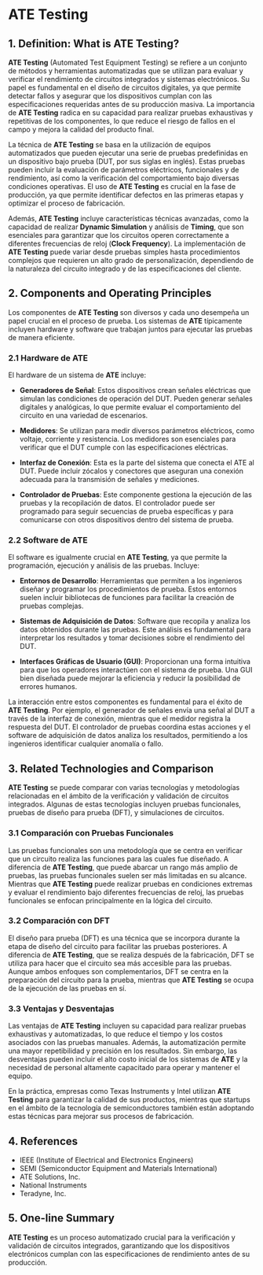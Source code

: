 # ATE Testing

## 1. Definition: What is **ATE Testing**?
**ATE Testing** (Automated Test Equipment Testing) se refiere a un conjunto de métodos y herramientas automatizadas que se utilizan para evaluar y verificar el rendimiento de circuitos integrados y sistemas electrónicos. Su papel es fundamental en el diseño de circuitos digitales, ya que permite detectar fallos y asegurar que los dispositivos cumplan con las especificaciones requeridas antes de su producción masiva. La importancia de **ATE Testing** radica en su capacidad para realizar pruebas exhaustivas y repetitivas de los componentes, lo que reduce el riesgo de fallos en el campo y mejora la calidad del producto final.

La técnica de **ATE Testing** se basa en la utilización de equipos automatizados que pueden ejecutar una serie de pruebas predefinidas en un dispositivo bajo prueba (DUT, por sus siglas en inglés). Estas pruebas pueden incluir la evaluación de parámetros eléctricos, funcionales y de rendimiento, así como la verificación del comportamiento bajo diversas condiciones operativas. El uso de **ATE Testing** es crucial en la fase de producción, ya que permite identificar defectos en las primeras etapas y optimizar el proceso de fabricación.

Además, **ATE Testing** incluye características técnicas avanzadas, como la capacidad de realizar **Dynamic Simulation** y análisis de **Timing**, que son esenciales para garantizar que los circuitos operen correctamente a diferentes frecuencias de reloj (**Clock Frequency**). La implementación de **ATE Testing** puede variar desde pruebas simples hasta procedimientos complejos que requieren un alto grado de personalización, dependiendo de la naturaleza del circuito integrado y de las especificaciones del cliente.

## 2. Components and Operating Principles
Los componentes de **ATE Testing** son diversos y cada uno desempeña un papel crucial en el proceso de prueba. Los sistemas de **ATE** típicamente incluyen hardware y software que trabajan juntos para ejecutar las pruebas de manera eficiente.

### 2.1 Hardware de ATE
El hardware de un sistema de **ATE** incluye:

- **Generadores de Señal**: Estos dispositivos crean señales eléctricas que simulan las condiciones de operación del DUT. Pueden generar señales digitales y analógicas, lo que permite evaluar el comportamiento del circuito en una variedad de escenarios.

- **Medidores**: Se utilizan para medir diversos parámetros eléctricos, como voltaje, corriente y resistencia. Los medidores son esenciales para verificar que el DUT cumple con las especificaciones eléctricas.

- **Interfaz de Conexión**: Esta es la parte del sistema que conecta el ATE al DUT. Puede incluir zócalos y conectores que aseguran una conexión adecuada para la transmisión de señales y mediciones.

- **Controlador de Pruebas**: Este componente gestiona la ejecución de las pruebas y la recopilación de datos. El controlador puede ser programado para seguir secuencias de prueba específicas y para comunicarse con otros dispositivos dentro del sistema de prueba.

### 2.2 Software de ATE
El software es igualmente crucial en **ATE Testing**, ya que permite la programación, ejecución y análisis de las pruebas. Incluye:

- **Entornos de Desarrollo**: Herramientas que permiten a los ingenieros diseñar y programar los procedimientos de prueba. Estos entornos suelen incluir bibliotecas de funciones para facilitar la creación de pruebas complejas.

- **Sistemas de Adquisición de Datos**: Software que recopila y analiza los datos obtenidos durante las pruebas. Este análisis es fundamental para interpretar los resultados y tomar decisiones sobre el rendimiento del DUT.

- **Interfaces Gráficas de Usuario (GUI)**: Proporcionan una forma intuitiva para que los operadores interactúen con el sistema de prueba. Una GUI bien diseñada puede mejorar la eficiencia y reducir la posibilidad de errores humanos.

La interacción entre estos componentes es fundamental para el éxito de **ATE Testing**. Por ejemplo, el generador de señales envía una señal al DUT a través de la interfaz de conexión, mientras que el medidor registra la respuesta del DUT. El controlador de pruebas coordina estas acciones y el software de adquisición de datos analiza los resultados, permitiendo a los ingenieros identificar cualquier anomalía o fallo.

## 3. Related Technologies and Comparison
**ATE Testing** se puede comparar con varias tecnologías y metodologías relacionadas en el ámbito de la verificación y validación de circuitos integrados. Algunas de estas tecnologías incluyen pruebas funcionales, pruebas de diseño para prueba (DFT), y simulaciones de circuitos.

### 3.1 Comparación con Pruebas Funcionales
Las pruebas funcionales son una metodología que se centra en verificar que un circuito realiza las funciones para las cuales fue diseñado. A diferencia de **ATE Testing**, que puede abarcar un rango más amplio de pruebas, las pruebas funcionales suelen ser más limitadas en su alcance. Mientras que **ATE Testing** puede realizar pruebas en condiciones extremas y evaluar el rendimiento bajo diferentes frecuencias de reloj, las pruebas funcionales se enfocan principalmente en la lógica del circuito.

### 3.2 Comparación con DFT
El diseño para prueba (DFT) es una técnica que se incorpora durante la etapa de diseño del circuito para facilitar las pruebas posteriores. A diferencia de **ATE Testing**, que se realiza después de la fabricación, DFT se utiliza para hacer que el circuito sea más accesible para las pruebas. Aunque ambos enfoques son complementarios, DFT se centra en la preparación del circuito para la prueba, mientras que **ATE Testing** se ocupa de la ejecución de las pruebas en sí.

### 3.3 Ventajas y Desventajas
Las ventajas de **ATE Testing** incluyen su capacidad para realizar pruebas exhaustivas y automatizadas, lo que reduce el tiempo y los costos asociados con las pruebas manuales. Además, la automatización permite una mayor repetibilidad y precisión en los resultados. Sin embargo, las desventajas pueden incluir el alto costo inicial de los sistemas de **ATE** y la necesidad de personal altamente capacitado para operar y mantener el equipo.

En la práctica, empresas como Texas Instruments y Intel utilizan **ATE Testing** para garantizar la calidad de sus productos, mientras que startups en el ámbito de la tecnología de semiconductores también están adoptando estas técnicas para mejorar sus procesos de fabricación.

## 4. References
- IEEE (Institute of Electrical and Electronics Engineers)
- SEMI (Semiconductor Equipment and Materials International)
- ATE Solutions, Inc.
- National Instruments
- Teradyne, Inc.

## 5. One-line Summary
**ATE Testing** es un proceso automatizado crucial para la verificación y validación de circuitos integrados, garantizando que los dispositivos electrónicos cumplan con las especificaciones de rendimiento antes de su producción.